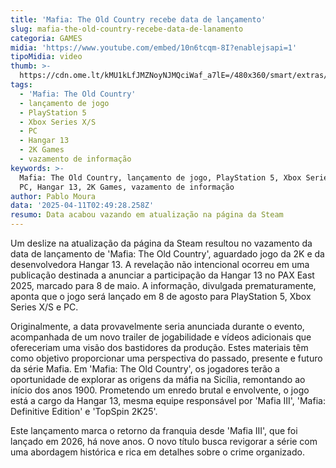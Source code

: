 ```yaml
---
title: 'Mafia: The Old Country recebe data de lançamento'
slug: mafia-the-old-country-recebe-data-de-lanamento
categoria: GAMES
midia: 'https://www.youtube.com/embed/10n6tcqm-8I?enablejsapi=1'
tipoMidia: video
thumb: >-
  https://cdn.ome.lt/kMU1kLfJMZNoyNJMQciWaf_a7lE=/480x360/smart/extras/conteudos/Design_sem_nome_-_2025-04-10T212443.631.png
tags:
  - 'Mafia: The Old Country'
  - lançamento de jogo
  - PlayStation 5
  - Xbox Series X/S
  - PC
  - Hangar 13
  - 2K Games
  - vazamento de informação
keywords: >-
  Mafia: The Old Country, lançamento de jogo, PlayStation 5, Xbox Series X/S,
  PC, Hangar 13, 2K Games, vazamento de informação
author: Pablo Moura
data: '2025-04-11T02:49:28.258Z'
resumo: Data acabou vazando em atualização na página da Steam
---
```


Um deslize na atualização da página da Steam resultou no vazamento da data de lançamento de 'Mafia: The Old Country', aguardado jogo da 2K e da desenvolvedora Hangar 13. A revelação não intencional ocorreu em uma publicação destinada a anunciar a participação da Hangar 13 no PAX East 2025, marcado para 8 de maio. A informação, divulgada prematuramente, aponta que o jogo será lançado em 8 de agosto para PlayStation 5, Xbox Series X/S e PC.

Originalmente, a data provavelmente seria anunciada durante o evento, acompanhada de um novo trailer de jogabilidade e vídeos adicionais que ofereceriam uma visão dos bastidores da produção. Estes materiais têm como objetivo proporcionar uma perspectiva do passado, presente e futuro da série Mafia. Em 'Mafia: The Old Country', os jogadores terão a oportunidade de explorar as origens da máfia na Sicília, remontando ao início dos anos 1900. Prometendo um enredo brutal e envolvente, o jogo está a cargo da Hangar 13, mesma equipe responsável por 'Mafia III', 'Mafia: Definitive Edition' e 'TopSpin 2K25'.

Este lançamento marca o retorno da franquia desde 'Mafia III', que foi lançado em 2026, há nove anos. O novo título busca revigorar a série com uma abordagem histórica e rica em detalhes sobre o crime organizado.
